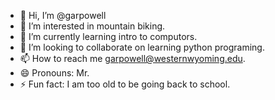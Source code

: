 - 👋 Hi, I’m @garpowell
- 👀 I’m interested in mountain biking.
- 🌱 I’m currently learning intro to computors.
- 💞️ I’m looking to collaborate on learning python programing.
- 📫 How to reach me garpowell@westernwyoming.edu.
- 😄 Pronouns: Mr.
- ⚡ Fun fact: I am too old to be going back to school.

<!---
garpowell/garpowell is a ✨ special ✨ repository because its `README.md` (this file) appears on your GitHub profile.
You can click the Preview link to take a look at your changes.
--->
